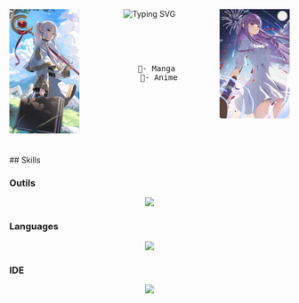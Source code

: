 <div align="center">
  <img src="./images/Frieren.jpeg" width="25%" align="left">
  <picture>
    <source align="top" media="(prefers-color-scheme: dark)" srcset="https://readme-typing-svg.herokuapp.com/?font=Fira+Code&pause=1000&color=00FFFF&multiline=true&random=false&width=435&center=true&lines=Hello+do+you+like+Frieren+?">
    <img align="top" src="https://readme-typing-svg.herokuapp.com/?font=Fira+Code&pause=1000&color=00FFFF&multiline=true&random=false&width=435&center=true&lines=Hello+do+you+like+Frieren+?" alt="Typing SVG" />
  </picture>
  <img src="./images/Fern.jpeg" width="25%" align="right">
</div>
<br><br><br><br>
 <pre align="center">
    🌸- Manga 
    🌸- Anime
  </pre>
<br><br><br><br><br><br>

<picture>
  <sources
    srcset="https://streak-stats.demolab.com/?user=TMCooper&theme=neon-dark&hide_border=true&border_radius=8&locale=fr&mode=weekly"
    media="(prefers-color-sheme: dark)"
    width="49%"  
  />
</picture>
##   Skills

### Outils
<div align="center">
  <img src="https://skillicons.dev/icons?i=mysql,nodejs,github,git">
</div>

### Languages
<div align="center">
  <img src="https://skillicons.dev/icons?i=python,">
</div>

### IDE
<div align="center">
  <img src="https://skillicons.dev/icons?i=vscode">
</div>